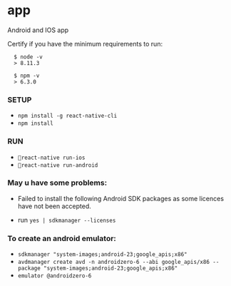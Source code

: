 # app
Android and IOS app

Certify if you have the minimum requirements to run:

      $ node -v 
      > 8.11.3

      $ npm -v
      > 6.3.0

### SETUP
 
- `npm install -g react-native-cli` 
- `npm install`

### RUN

- `react-native run-ios`
- `react-native run-android`


### May u have some problems:

- Failed to install the following Android SDK packages as some licences have not been accepted.

- run `yes | sdkmanager --licenses`

### To create an android emulator:

- `sdkmanager "system-images;android-23;google_apis;x86"`
- `avdmanager create avd -n androidzero-6 --abi google_apis/x86 --package "system-images;android-23;google_apis;x86"`
- `emulator @androidzero-6`
